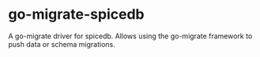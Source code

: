 # go-migrate-spicedb
A go-migrate driver for spicedb. Allows using the go-migrate framework to push data or schema migrations.
